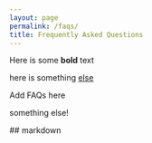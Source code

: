 ```yaml
---
layout: page
permalink: /faqs/
title: Frequently Asked Questions
---
```


Here is some **bold** text

here is something [else](https://www.google.com)

Add FAQs here

something else!

\## markdown